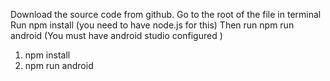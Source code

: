 Download the source code from github.
Go to the root of the file in terminal
Run npm install (you need to have node.js for this)
Then run npm run android (You must have android studio configured )

1. npm install
2. npm run android